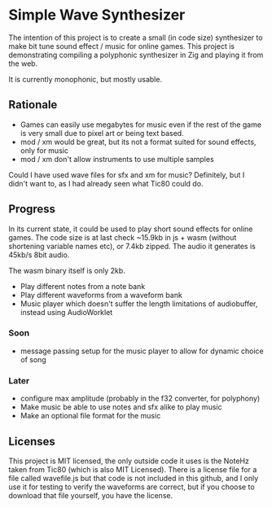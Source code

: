 # Simple Wave Synthesizer

The intention of this project is to create a small (in code size) synthesizer
to make bit tune sound effect / music for online games. This project is demonstrating compiling a polyphonic synthesizer in Zig and playing it from the web.

It is currently monophonic, but mostly usable.

## Rationale

- Games can easily use megabytes for music even if the rest of the game is very small due to pixel art or being text based.
- mod / xm would be great, but its not a format suited for sound effects, only for music
- mod / xm don't allow instruments to use multiple samples

Could I have used wave files for sfx and xm for music? Definitely, but I didn't want to, as I had already seen what Tic80 could do.

## Progress

In its current state, it could be used to play short sound effects for
online games. The code size is at last check ~15.9kb in js + wasm (without shortening variable names etc), or 7.4kb zipped. The audio it generates is 45kb/s 8bit audio.

The wasm binary itself is only 2kb.

- Play different notes from a note bank
- Play different waveforms from a waveform bank
- Music player which doesn't suffer the length limitations of audiobuffer, instead using AudioWorklet

### Soon

- message passing setup for the music player to allow for dynamic choice of song

### Later

- configure max amplitude (probably in the f32 converter, for polyphony)
- Make music be able to use notes and sfx alike to play music
- Make an optional file format for the music

## Licenses

This project is MIT licensed, the only outside code it uses is the NoteHz taken from Tic80 (which is also MIT Licensed). There is a license file for a file called wavefile.js but that code is not included in this github, and I only use it for testing to verify the waveforms are correct, but if you choose to download that file yourself, you have the license.
